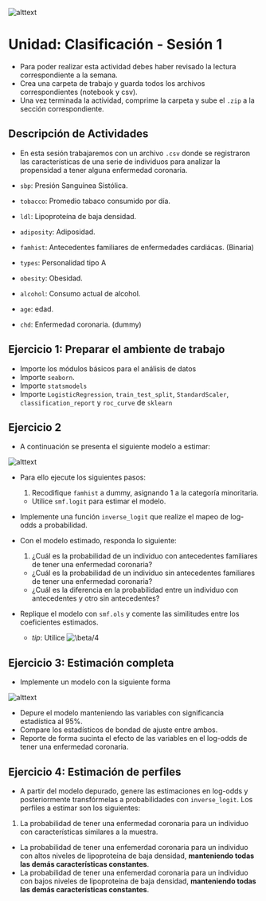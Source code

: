 ![alttext](logo.png)


# Unidad: Clasificación - Sesión 1


* Para poder realizar esta actividad debes haber revisado la lectura correspondiente a la semana.
* Crea una carpeta de trabajo y guarda todos los archivos correspondientes (notebook y csv).
* Una vez terminada la actividad, comprime la carpeta y sube el `.zip` a la sección correspondiente.

## Descripción de Actividades

* En esta sesión trabajaremos con un archivo `.csv` donde se registraron las características de una serie de individuos para analizar la propensidad a tener alguna enfermedad coronaria.

* `sbp`: Presión Sanguínea Sistólica.
* `tobacco`: Promedio tabaco consumido por día.
* `ldl`: Lipoproteína de baja densidad.
* `adiposity`: Adiposidad.
* `famhist`: Antecedentes familiares de enfermedades cardiácas. (Binaria)
* `types`: Personalidad tipo A
* `obesity`: Obesidad.
* `alcohol`: Consumo actual de alcohol.
* `age`: edad.
* `chd`: Enfermedad coronaria. (dummy)

## Ejercicio 1: Preparar el ambiente de trabajo

* Importe los módulos básicos para el análisis de datos
* Importe `seaborn`.
* Importe `statsmodels`
* Importe `LogisticRegression`, `train_test_split`, `StandardScaler`, `classification_report` y `roc_curve` de `sklearn`


## Ejercicio 2

* A continuación se presenta el siguiente modelo a estimar:

![alttext](eq1.gif)

* Para ello ejecute los siguientes pasos:
    1. Recodifique `famhist` a dummy, asignando 1 a la categoría minoritaria.
    - Utilice `smf.logit` para estimar el modelo.

* Implemente una función `inverse_logit` que realize el mapeo de log-odds a probabilidad.

* Con el modelo estimado, responda lo siguiente:
    1. ¿Cuál es la probabilidad de un individuo con antecedentes familiares de tener una enfermedad coronaria?
    - ¿Cuál es la probabilidad de un individuo sin antecedentes familiares de tener una enfermedad coronaria?
    - ¿Cuál es la diferencia en la probabilidad entre un individuo con antecedentes y otro sin antecedentes?

* Replique el modelo con `smf.ols` y comente las similitudes entre los coeficientes estimados. 
    - _tip_: Utilice <img src="https://latex.codecogs.com/svg.latex?\beta/4" title="\beta/4" />

## Ejercicio 3: Estimación completa

* Implemente un modelo con la siguiente forma

![alttext](eq2.gif)

* Depure el modelo manteniendo las variables con significancia estadística al 95%.
* Compare los estadísticos de bondad de ajuste entre ambos.
* Reporte de forma sucinta el efecto de las variables en el log-odds de tener una enfermedad coronaria.


## Ejercicio 4: Estimación de perfiles

* A partir del modelo depurado, genere las estimaciones en log-odds y posteriormente transfórmelas a probabilidades con `inverse_logit`. Los perfiles a estimar son los siguientes:

1. La probabilidad de tener una enfermedad coronaria para un individuo con características similares a la muestra.
- La probabilidad de tener una enfemerdad coronaria para un individuo con altos niveles de lipoproteína de baja densidad, __manteniendo todas las demás características constantes__.
- La probabilidad de tener una enfemerdad coronaria para un individuo con bajos niveles de lipoproteína de baja densidad, __manteniendo todas las demás características constantes__.



